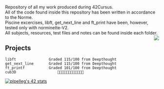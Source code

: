 Repository of all my work produced during 42Cursus.<br>
All of the code found inside this repository has been written in accordance to the Norme.<br>Piscine excercises, libft, get_next_line and ft_print have been, however, tested only with norminette-V2.<br>
All subjects, resources, test files and notes can be found inside each folder. 
<img align="right" src="https://user-images.githubusercontent.com/56682470/110169135-8748f900-7df8-11eb-9a5c-adcbd039da29.png"><br>
## Projects
```
libft               Graded 115/100 from Deepthought
get_next_line       Graded 115/100 from Deepthought
ft_printf           Graded 101/100 from Deepthought
cub3D                   🚧🚧🚧🚧🚧🚧🚧🚧🚧🚧🚧🚧
```

[![plpelleg's 42 stats](https://badge42.herokuapp.com/api/stats/plpelleg)](https://github.com/JaeSeoKim/badge42)
